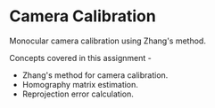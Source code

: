 # Camera Calibration

Monocular camera calibration using Zhang's method. 

Concepts covered in this assignment -
- Zhang's method for camera calibration.
- Homography matrix estimation.
- Reprojection error calculation.
